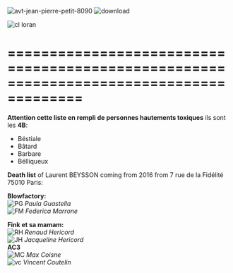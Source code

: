 ![avt-jean-pierre-petit-8090](https://github.com/LordGrrr/LordGrrr/assets/134517577/925d2cc0-31ee-43f0-8a35-e0a72b65a88a)
![download](https://github.com/LordGrrr/LordGrrr/assets/134517577/49341316-8175-448b-bfb0-5a40cc38ddeb)  



![cI loran](https://github.com/LordGrrr/LordGrrr/assets/134517577/f9bb4666-e515-406c-9a8a-5c4dfb14c367)   

=======================================================================================
=======================================================================================
**Attention cette liste en rempli de personnes hautements toxiques** 
ils sont les **4B**:
* Béstiale
* Bâtard
* Barbare
* Bélliqueux
  
**Death list** of Laurent BEYSSON coming from 2016  from 7 rue de la Fidélité 75010 Paris:  
  
**Blowfactory:**  
![PG](https://github.com/LordGrrr/LordGrrr/assets/134517577/be8a56a2-e7a9-4933-b928-6c56ffe69bcb)  _Paula Guastella_  
![FM](https://github.com/LordGrrr/LordGrrr/assets/134517577/8f2d7d57-f665-41cc-b6fc-64df1bc06304)  _Federica Marrone_  
  
**Fink et sa mamam:**   
![RH](https://github.com/LordGrrr/LordGrrr/assets/134517577/0ce23877-4a85-4f9c-b67b-be2c5ed26ded)  _Renaud Hericord_  
![JH](https://github.com/LordGrrr/LordGrrr/assets/134517577/ff2e6abd-9512-407b-ba59-d13400b76a90)  _Jacqueline Hericord_  
**AC3**  
![MC](https://github.com/LordGrrr/LordGrrr/assets/134517577/e0186d03-92d0-45d8-ba56-31de25b6fb91) _Max Coisne_    
![vc](https://github.com/LordGrrr/LordGrrr/assets/134517577/888393fc-54ca-4ace-aeeb-3d4ba3d2d35c) _Vincent Coutelin_   




